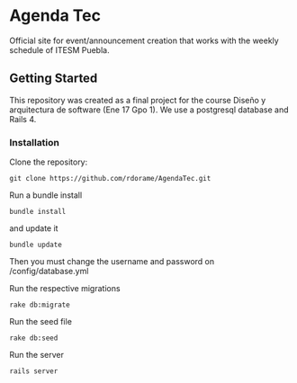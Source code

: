 # Agenda Tec
Official site for event/announcement creation that works with the weekly schedule of ITESM Puebla.

## Getting Started
This repository was created as a final project for the course Diseño y arquitectura de software (Ene 17 Gpo 1).
We use a postgresql database and Rails 4.

### Installation
Clone the repository:
```
git clone https://github.com/rdorame/AgendaTec.git
```
Run a bundle install
```
bundle install
```
and update it
```
bundle update
```
Then you must change the username and password on /config/database.yml

Run the respective migrations
```
rake db:migrate
```

Run the seed file
```
rake db:seed
```

Run the server
```
rails server
```
